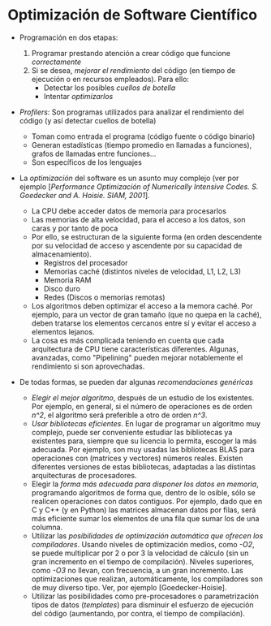 # Optimización de Software Científico

* Programación en dos etapas:
    1. Programar prestando atención a crear código que funcione *correctamente*
	2. Si se desea, *mejorar el rendimiento* del código (en tiempo de
       ejecución o en recursos empleados). Para ello:
        * Detectar los posibles *cuellos de botella*
        * Intentar *optimizarlos*

* *Profilers*: Son programas utilizados para analizar el rendimiento
  del código (y así detectar cuellos de botella)
    * Toman como entrada el programa (código fuente o código binario)
    * Generan estadísticas (tiempo promedio en llamadas a funciones),
      grafos de llamadas entre funciones...
    * Son específicos de los lenguajes

* La *optimización* del software es un asunto muy complejo (ver por
  ejemplo [*Performance Optimización of Numerically Intensive Codes. S. Goedecker and A. Hoisie. SIAM, 2001*].
    * La CPU debe acceder datos de memoria para procesarlos
    * Las memorias de alta velocidad, para el acceso a los datos, son
          caras y por tanto de poca
	* Por ello, se estructuran de la siguiente forma (en orden descendente por su velocidad de acceso y ascendente por su capacidad de almacenamiento).
        * Registros del procesador
        * Memorias caché (distintos niveles de velocidad, L1, L2, L3)
        * Memoria RAM
        * Disco duro
        * Redes (Discos o memorias remotas)
    * Los algoritmos deben optimizar el acceso a la memora caché. Por ejemplo, para un vector de gran tamaño (que no quepa en la caché), deben tratarse los elementos cercanos entre sí y evitar el acceso a elementos lejanos.
    * La cosa es más complicada teniendo en cuenta que cada arquitectura de CPU tiene características diferentes. Algunas, avanzadas, como "Pipelining" pueden mejorar notablemente el rendimiento si son aprovechadas.

* De todas formas, se pueden dar algunas *recomendaciones genéricas*
    * *Elegir el mejor algoritmo*, después de un estudio de los existentes. Por ejemplo, en general, si el número de operaciones es de orden *n^2*, el algoritmo será preferible a otro de orden *n^3*.
    * *Usar bibliotecas eficientes*. En lugar de programar un algoritmo muy complejo, puede ser conveniente estudiar las bibliotecas ya existentes para, siempre que su licencia lo permita, escoger la más adecuada. Por ejemplo, son muy usadas las bibliotecas BLAS para operaciones con (matrices y vectores) números reales. Existen diferentes versiones de estas bibliotecas, adaptadas a las distintas arquitecturas de procesadores.
	* Elegir la *forma más adecuada para disponer los datos en memoria*, programando algoritmos de forma que, dentro de lo osible, sólo se realicen operaciones con datos contiguos. Por ejemplo, dado que en C y C++ (y en Python) las matrices almacenan datos por filas, será más eficiente sumar los elementos de una fila que sumar los de una columna.
	* Utilizar las *posibilidades de optimización automática que ofrecen los compiladores*. Usando niveles de optimización medios, como *-O2*, se puede multiplicar por 2 o por 3 la velocidad de cálculo (sin un gran incremento en el tiempo de compilación). Niveles superiores, como *-O3* no llevan, con frecuencia, a un gran incremento. Las optimizaciones que realizan, automáticamente, los compiladores son de muy diverso tipo. Ver, por ejemplo [Goedecker-Hoisie].
	* Utilizar las posibilidades como pre-procesadores o parametrización tipos de datos (*templates*) para disminuir el esfuerzo de ejecución del código (aumentando, por contra, el tiempo de compilación).
